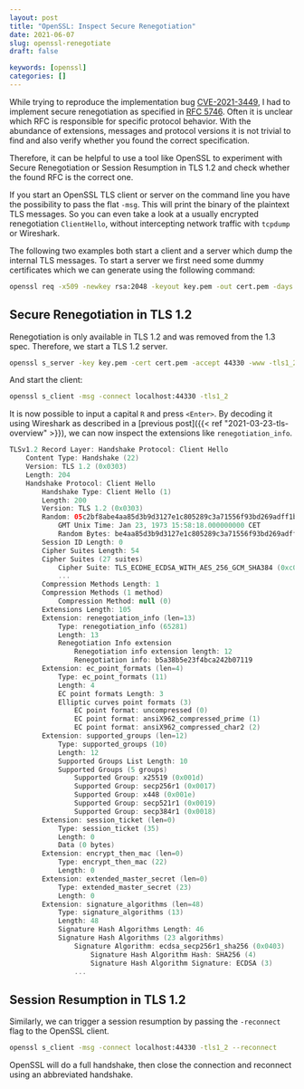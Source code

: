 ```yaml
---
layout: post
title: "OpenSSL: Inspect Secure Renegotiation"
date: 2021-06-07
slug: openssl-renegotiate
draft: false

keywords: [openssl]
categories: []
---
```


While trying to reproduce the implementation bug [CVE-2021-3449](https://cve.mitre.org/cgi-bin/cvename.cgi?name=CVE-2021-3449), I had to implement secure renegotiation as specified in [RFC 5746](https://datatracker.ietf.org/doc/html/rfc5746). Often it is unclear which RFC is responsible for specific protocol behavior. With the abundance of extensions, messages and protocol versions it is not trivial to find and also verify whether you found the correct specification.

Therefore, it can be helpful to use a tool like OpenSSL to experiment with Secure Renegotiation or Session Resumption in TLS 1.2 and check whether the found RFC is the correct one.

If you start an OpenSSL TLS client or server on the command line you have the possibility to pass the flat `-msg`. This will print the binary of the plaintext TLS messages. So you can even take a look at a usually encrypted renegotiation `ClientHello`, without intercepting network traffic with `tcpdump` or Wireshark.

The following two examples both start a client and a server which dump the internal TLS messages. To start a server we first need some dummy certificates which we can generate using the following command:

```bash
openssl req -x509 -newkey rsa:2048 -keyout key.pem -out cert.pem -days 365 -nodes
```
## Secure Renegotiation in TLS 1.2

Renegotiation is only available in TLS 1.2 and was removed from the 1.3 spec. Therefore, we start a TLS 1.2 server.

```bash
openssl s_server -key key.pem -cert cert.pem -accept 44330 -www -tls1_2 -msg
```

And start the client:

```bash
openssl s_client -msg -connect localhost:44330 -tls1_2
```

It is now possible to input a capital `R` and press `<Enter>`. By decoding it using Wireshark as described in a [previous post]({{< ref "2021-03-23-tls-overview" >}}), we can now inspect the extensions like `renegotiation_info`.


```kotlin
TLSv1.2 Record Layer: Handshake Protocol: Client Hello
    Content Type: Handshake (22)
    Version: TLS 1.2 (0x0303)
    Length: 204
    Handshake Protocol: Client Hello
        Handshake Type: Client Hello (1)
        Length: 200
        Version: TLS 1.2 (0x0303)
        Random: 05c2bf8abe4aa85d3b9d3127e1c805289c3a71556f93bd269adff1b5d82f04bc
            GMT Unix Time: Jan 23, 1973 15:58:18.000000000 CET
            Random Bytes: be4aa85d3b9d3127e1c805289c3a71556f93bd269adff1b5d82f04bc
        Session ID Length: 0
        Cipher Suites Length: 54
        Cipher Suites (27 suites)
            Cipher Suite: TLS_ECDHE_ECDSA_WITH_AES_256_GCM_SHA384 (0xc02c)
            ...
        Compression Methods Length: 1
        Compression Methods (1 method)
            Compression Method: null (0)
        Extensions Length: 105
        Extension: renegotiation_info (len=13)
            Type: renegotiation_info (65281)
            Length: 13
            Renegotiation Info extension
                Renegotiation info extension length: 12
                Renegotiation info: b5a38b5e23f4bca242b07119
        Extension: ec_point_formats (len=4)
            Type: ec_point_formats (11)
            Length: 4
            EC point formats Length: 3
            Elliptic curves point formats (3)
                EC point format: uncompressed (0)
                EC point format: ansiX962_compressed_prime (1)
                EC point format: ansiX962_compressed_char2 (2)
        Extension: supported_groups (len=12)
            Type: supported_groups (10)
            Length: 12
            Supported Groups List Length: 10
            Supported Groups (5 groups)
                Supported Group: x25519 (0x001d)
                Supported Group: secp256r1 (0x0017)
                Supported Group: x448 (0x001e)
                Supported Group: secp521r1 (0x0019)
                Supported Group: secp384r1 (0x0018)
        Extension: session_ticket (len=0)
            Type: session_ticket (35)
            Length: 0
            Data (0 bytes)
        Extension: encrypt_then_mac (len=0)
            Type: encrypt_then_mac (22)
            Length: 0
        Extension: extended_master_secret (len=0)
            Type: extended_master_secret (23)
            Length: 0
        Extension: signature_algorithms (len=48)
            Type: signature_algorithms (13)
            Length: 48
            Signature Hash Algorithms Length: 46
            Signature Hash Algorithms (23 algorithms)
                Signature Algorithm: ecdsa_secp256r1_sha256 (0x0403)
                    Signature Hash Algorithm Hash: SHA256 (4)
                    Signature Hash Algorithm Signature: ECDSA (3)
                ...
```


## Session Resumption in TLS 1.2

Similarly, we can trigger a session resumption by passing the `-reconnect` flag to the OpenSSL client.

```bash
openssl s_client -msg -connect localhost:44330 -tls1_2 --reconnect
```

OpenSSL will do a full handshake, then close the connection and reconnect using an abbreviated handshake.